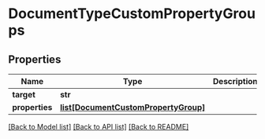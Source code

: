 # DocumentTypeCustomPropertyGroups


## Properties
Name | Type | Description | Notes
------------ | ------------- | ------------- | -------------
**target** | **str** |  | 
**properties** | [**list[DocumentCustomPropertyGroup]**](DocumentCustomPropertyGroup.md) |  | 

[[Back to Model list]](../README.md#documentation-for-models) [[Back to API list]](../README.md#documentation-for-api-endpoints) [[Back to README]](../README.md)


